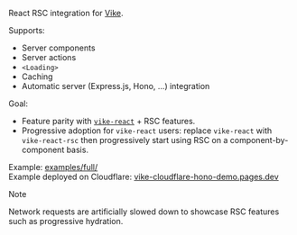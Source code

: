 React RSC integration for [Vike](https://vike.dev).

Supports:
 - Server components
 - Server actions
 - `<Loading>`
 - Caching
 - Automatic server (Express.js, Hono, ...) integration

Goal:
 - Feature parity with [`vike-react`](https://vike.dev/vike-react) + RSC features.
 - Progressive adoption for `vike-react` users: replace `vike-react` with `vike-react-rsc` then progressively start using RSC on a component-by-component basis.

Example: [examples/full/](examples/full/)  
Example deployed on Cloudflare: [vike-cloudflare-hono-demo.pages.dev](https://vike-cloudflare-hono-demo.pages.dev)  
> [!NOTE]
> Network requests are artificially slowed down to showcase RSC features such as progressive hydration.
